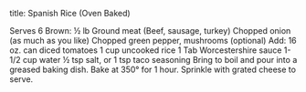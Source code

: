 title: Spanish Rice (Oven Baked)

Serves 6
Brown: 
½ lb Ground meat (Beef, sausage, turkey)
Chopped onion (as much as you like)
Chopped green pepper, mushrooms (optional)
Add:
16 oz. can diced tomatoes
1 cup uncooked rice
1 Tab Worcestershire sauce
1-1/2  cup water 
½ tsp salt, or 1 tsp taco seasoning
Bring to boil and pour into a greased baking dish.  Bake at 350° for 1 hour.  Sprinkle with grated cheese to serve.
